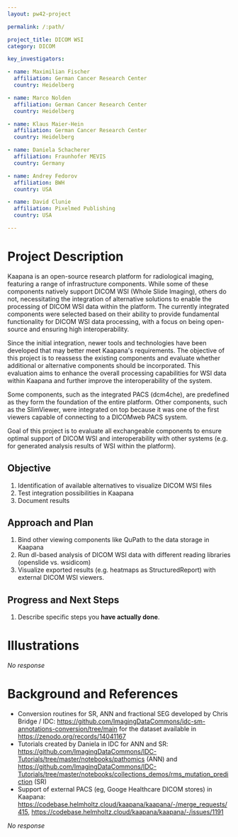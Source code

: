 ```yaml
---
layout: pw42-project

permalink: /:path/

project_title: DICOM WSI
category: DICOM

key_investigators:

- name: Maximilian Fischer
  affiliation: German Cancer Research Center
  country: Heidelberg

- name: Marco Nolden
  affiliation: German Cancer Research Center
  country: Heidelberg

- name: Klaus Maier-Hein
  affiliation: German Cancer Research Center
  country: Heidelberg

- name: Daniela Schacherer
  affiliation: Fraunhofer MEVIS
  country: Germany

- name: Andrey Fedorov
  affiliation: BWH
  country: USA

- name: David Clunie
  affiliation: Pixelmed Publishing
  country: USA

---
```


# Project Description

<!-- Add a short paragraph describing the project. -->


Kaapana is an open-source research platform for radiological imaging, featuring a range of infrastructure components. While some of these components natively support DICOM WSI (Whole Slide Imaging), others do not, necessitating the integration of alternative solutions to enable the processing of DICOM WSI data within the platform. The currently integrated components were selected based on their ability to provide fundamental functionality for DICOM WSI data processing, with a focus on being open-source and ensuring high interoperability.

Since the initial integration, newer tools and technologies have been developed that may better meet Kaapana's requirements. The objective of this project is to reassess the existing components and evaluate whether additional or alternative components should be incorporated. This evaluation aims to enhance the overall processing capabilities for WSI data within Kaapana and further improve the interoperability of the system.

Some components, such as the integrated PACS (dcm4che), are predefined as they form the foundation of the entire platform. Other components, such as the SlimViewer, were integrated on top because it was one of the first viewers capable of connecting to a DICOMweb PACS system.

Goal of this project is to evaluate all exchangeable components to ensure optimal support of DICOM WSI and interoperability with other systems (e.g. for generated analysis results of WSI within the platform).



## Objective

<!-- Describe here WHAT you would like to achieve (what you will have as end result). -->


1. Identification of available alternatives to visualize DICOM WSI files
2. Test integration possibilities in Kaapana
3. Document results 




## Approach and Plan

<!-- Describe here HOW you would like to achieve the objectives stated above. -->


1. Bind other viewing components like QuPath to the data storage in Kaapana
2. Run dl-based analysis of DICOM WSI data with different reading libraries (openslide vs. wsidicom)
3. Visualize exported results (e.g. heatmaps as StructuredReport) with external DICOM WSI viewers. 



## Progress and Next Steps

<!-- Update this section as you make progress, describing of what you have ACTUALLY DONE.
     If there are specific steps that you could not complete then you can describe them here, too. -->


1. Describe specific steps you **have actually done**.




# Illustrations

<!-- Add pictures and links to videos that demonstrate what has been accomplished. -->


_No response_



# Background and References

* Conversion routines for SR, ANN and fractional SEG developed by Chris Bridge / IDC: https://github.com/ImagingDataCommons/idc-sm-annotations-conversion/tree/main for the dataset available in https://zenodo.org/records/14041167
* Tutorials created by Daniela in IDC for ANN and SR: https://github.com/ImagingDataCommons/IDC-Tutorials/tree/master/notebooks/pathomics (ANN) and https://github.com/ImagingDataCommons/IDC-Tutorials/tree/master/notebooks/collections_demos/rms_mutation_prediction (SR)
* Support of external PACS (eg, Googe Healthcare DICOM stores) in Kaapana: https://codebase.helmholtz.cloud/kaapana/kaapana/-/merge_requests/415, https://codebase.helmholtz.cloud/kaapana/kaapana/-/issues/1191
<!-- If you developed any software, include link to the source code repository.
     If possible, also add links to sample data, and to any relevant publications. -->


_No response_

